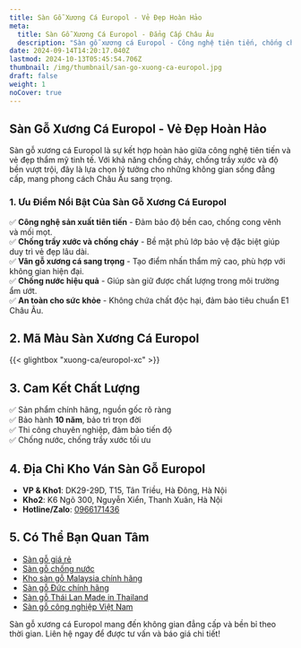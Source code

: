```yaml
---
title: Sàn Gỗ Xương Cá Europol - Vẻ Đẹp Hoàn Hảo
meta:
  title: Sàn Gỗ Xương Cá Europol - Đẳng Cấp Châu Âu
  description: "Sàn gỗ xương cá Europol - Công nghệ tiên tiến, chống cháy, chống trầy xước. Lựa chọn hoàn hảo cho không gian sang trọng, bền bỉ theo thời gian."
date: 2024-09-14T14:20:17.040Z
lastmod: 2024-10-13T05:45:54.706Z
thumbnail: /img/thumbnail/san-go-xuong-ca-europol.jpg
draft: false
weight: 1
noCover: true
---
```


## **Sàn Gỗ Xương Cá Europol - Vẻ Đẹp Hoàn Hảo**

Sàn gỗ xương cá Europol là sự kết hợp hoàn hảo giữa công nghệ tiên tiến và vẻ đẹp thẩm mỹ tinh tế. Với khả năng chống cháy, chống trầy xước và độ bền vượt trội, đây là lựa chọn lý tưởng cho những không gian sống đẳng cấp, mang phong cách Châu Âu sang trọng.

### **1. Ưu Điểm Nổi Bật Của Sàn Gỗ Xương Cá Europol**

✅ **Công nghệ sản xuất tiên tiến** - Đảm bảo độ bền cao, chống cong vênh và mối mọt.  
✅ **Chống trầy xước và chống cháy** - Bề mặt phủ lớp bảo vệ đặc biệt giúp duy trì vẻ đẹp lâu dài.  
✅ **Vân gỗ xương cá sang trọng** - Tạo điểm nhấn thẩm mỹ cao, phù hợp với không gian hiện đại.  
✅ **Chống nước hiệu quả** - Giúp sàn giữ được chất lượng trong môi trường ẩm ướt.  
✅ **An toàn cho sức khỏe** - Không chứa chất độc hại, đảm bảo tiêu chuẩn E1 Châu Âu.  

## **2. Mã Màu Sàn Xương Cá Europol**

{{< glightbox "xuong-ca/europol-xc" >}}

## **3. Cam Kết Chất Lượng**

✅ Sản phẩm chính hãng, nguồn gốc rõ ràng  
✅ Bảo hành **10 năm**, bảo trì trọn đời  
✅ Thi công chuyên nghiệp, đảm bảo tiến độ  
✅ Chống nước, chống trầy xước tối ưu  

## **4. Địa Chỉ Kho Ván Sàn Gỗ Europol**

- **VP & Kho1**: DK29-29D, T15, Tân Triều, Hà Đông, Hà Nội  
- **Kho2**: K6 Ngõ 300, Nguyễn Xiển, Thanh Xuân, Hà Nội  
- **Hotline/Zalo**: [0966171436](tel:0966171436)  

## **5. Có Thể Bạn Quan Tâm**

- [Sàn gỗ giá rẻ](/san-go-cong-nghiep/san-go-gia-re/)  
- [Sàn gỗ chống nước](/san-go-cong-nghiep/san-go-chiu-nuoc/)  
- [Kho sàn gỗ Malaysia chính hãng](/san-go-cong-nghiep/kho-san-go-malaysia/)  
- [Sàn gỗ Đức chính hãng](/san-go-cong-nghiep/san-go-duc-nhap-khau/)  
- [Sàn gỗ Thái Lan Made in Thailand](/san-go-cong-nghiep/san-go-thai-lan/)  
- [Sàn gỗ công nghiệp Việt Nam](/san-go-cong-nghiep/san-go-viet-nam/)  

Sàn gỗ xương cá Europol mang đến không gian đẳng cấp và bền bỉ theo thời gian. Liên hệ ngay để được tư vấn và báo giá chi tiết!
